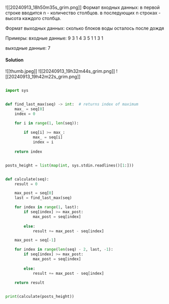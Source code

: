 ![[20240913_18h50m35s_grim.png]]
Формат входных данных:
в первой строке вводится n - количество столбцов.
в последующих n строках - высота каждого столбца.

Формат выходных данных:
сколько блоков воды осталось после дождя

Примеры:
входные данные:
9
3
1
4
3
5
1
1
3
1

выходные данные:
7

<h4>Solution</h4>
![[thumb.jpeg]]
![[20240913_19h32m44s_grim.png]]
![[20240913_19h42m22s_grim.png]]

```python

import sys


def find_last_max(seq) -> int:  # returns index of maximum
    max_ = seq[0]
    index = 0

    for i in range(1, len(seq)):
        
        if seq[i] >= max_:
            max_ = seq[i]
            index = i
    
    return index


posts_height = list(map(int, sys.stdin.readlines()[1:]))


def calculate(seq):
    result = 0

    max_post = seq[0]
    last = find_last_max(seq)

    for index in range(1, last):
        if seq[index] >= max_post:
            max_post = seq[index]
        
        else:
            result += max_post - seq[index]

    max_post = seq[-1]

    for index in range(len(seq) - 2, last, -1):
        if seq[index] >= max_post:
            max_post = seq[index]
        
        else:
            result += max_post - seq[index]
    
    return result


print(calculate(posts_height))
```
